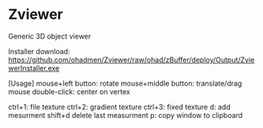 # Zviewer
Generic 3D object viewer

Installer download: https://github.com/ohadmen/Zviewer/raw/ohad/zBuffer/deploy/Output/ZviewerInstaller.exe



[Usage]
mouse+left button: rotate
mouse+middle button: translate/drag
mouse double-click: center on vertex

ctrl+1: file texture
ctrl+2: gradient texture
ctrl+3: fixed texture
d: add mesurment
shift+d delete last measurment
p: copy window to clipboard
